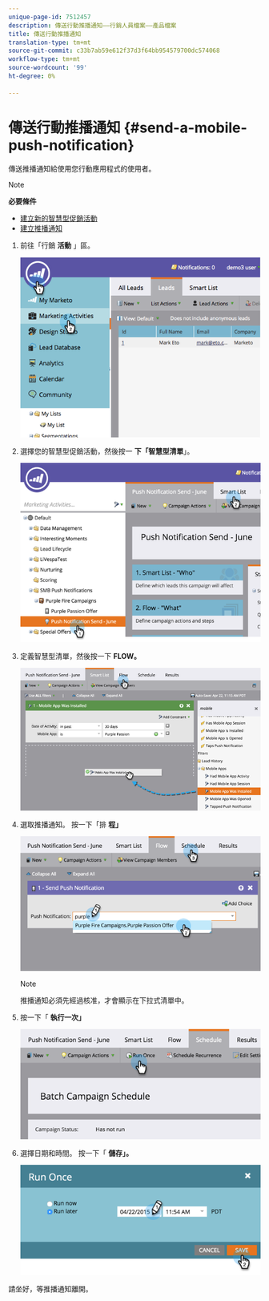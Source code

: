 ```yaml
---
unique-page-id: 7512457
description: 傳送行動推播通知——行銷人員檔案——產品檔案
title: 傳送行動推播通知
translation-type: tm+mt
source-git-commit: c33b7ab59e612f37d3f64bb954579700dc574068
workflow-type: tm+mt
source-wordcount: '99'
ht-degree: 0%

---
```



# 傳送行動推播通知 {#send-a-mobile-push-notification}

傳送推播通知給使用您行動應用程式的使用者。

>[!NOTE]
>
>**必要條件**
>
>* [建立新的智慧型促銷活動](../../../product-docs/core-marketo-concepts/smart-campaigns/creating-a-smart-campaign/create-a-new-smart-campaign.md)
>* [建立推播通知](create-a-push-notification.md)

>



1. 前往「行銷 **活動** 」區。

   ![](assets/image2015-4-22-18-3a31-3a54.png)

1. 選擇您的智慧型促銷活動，然後按一 **下「智慧型清單**」。

   ![](assets/image2015-4-23-17-3a57-3a46.png)

1. 定義智慧型清單，然後按一下 **FLOW。**

   ![](assets/image2015-4-22-18-3a33-3a13.png)

1. 選取推播通知。 按一下「排 **程」**

   ![](assets/image2015-4-22-18-3a33-3a38.png)

   >[!NOTE]
   >
   >推播通知必須先經過核准，才會顯示在下拉式清單中。

1. 按一下「 **執行一次」**

   ![](assets/image2015-4-23-18-3a0-3a54.png)

1. 選擇日期和時間。 按一下「 **儲存」。**

   ![](assets/image2015-4-23-18-3a1-3a33.png)

請坐好，等推播通知離開。